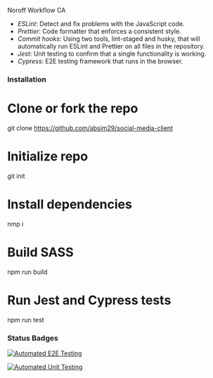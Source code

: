 Noroff Workflow CA

- _ESLint_: Detect and fix problems with the JavaScript code.
- _Prettier_: Code formatter that enforces a consistent style.
- _Commit hooks_: Using two tools, lint-staged and husky, that will automatically run ESLint and Prettier on all files in the repository.
- _Jest_: Unit testing to confirm that a single functionality is working.
- _Cypress_: E2E testing framework that runs in the browser.

### Installation

# Clone or fork the repo

git clone https://github.com/absim29/social-media-client

# Initialize repo

git init

# Install dependencies

nmp i

# Build SASS

npm run build

# Run Jest and Cypress tests

npm run test

### Status Badges

[![Automated E2E Testing](https://github.com/absim29/social-media-client/actions/workflows/e2e-test.yml/badge.svg?branch=workflow)](https://github.com/absim29/social-media-client/actions/workflows/e2e-test.yml)

[![Automated Unit Testing](https://github.com/absim29/social-media-client/actions/workflows/unit-test.yml/badge.svg?branch=workflow)](https://github.com/absim29/social-media-client/actions/workflows/unit-test.yml)
